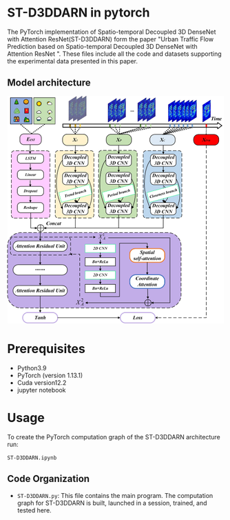 # ST-D3DDARN  in pytorch
The PyTorch implementation of Spatio-temporal Decoupled 3D DenseNet with Attention ResNet(ST-D3DDARN) form the paper "Urban Traffic Flow Prediction based on Spatio-temporal Decoupled 3D DenseNet with Attention ResNet ". These files include all the code and datasets supporting the experimental data presented in this paper.

## Model architecture

<p align="center"> 
<img src="Fig 6.tif">
</p>  

# Prerequisites

- Python3.9
- PyTorch (version 1.13.1)
- Cuda version12.2
- jupyter notebook
# Usage

To create the PyTorch computation graph of the ST-D3DDARN architecture run:

    ST-D3DDARN.ipynb

## Code Organization

* `ST-D3DDARN.py`: This file contains the main program. The computation graph for ST-D3DDARN is built, launched in a session, trained, and tested here.
